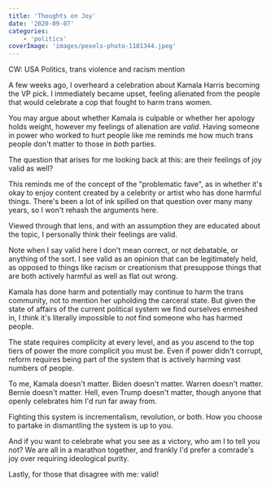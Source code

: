 ```yaml
---
title: 'Thoughts on Joy'
date: '2020-09-07'
categories:
    - 'politics'
coverImage: 'images/pexels-photo-1181344.jpeg'
---
```


CW: USA Politics, trans violence and racism mention

A few weeks ago, I overheard a celebration about Kamala Harris becoming the VP pick. I immediately became upset, feeling alienated from the people that would celebrate a cop that fought to harm trans women.

You may argue about whether Kamala is culpable or whether her apology holds weight, however my feelings of alienation are _valid_. Having someone in power who worked to hurt people like me reminds me how much trans people don't matter to those in _both_ parties.

The question that arises for me looking back at this: are their feelings of joy valid as well?

This reminds me of the concept of the "problematic fave", as in whether it's okay to enjoy content created by a celebrity or artist who has done harmful things. There's been a lot of ink spilled on that question over many many years, so I won't rehash the arguments here.

Viewed through that lens, and with an assumption they are educated about the topic, I personally think their feelings are valid.

Note when I say valid here I don't mean correct, or not debatable, or anything of the sort. I see valid as an opinion that can be legitimately held, as opposed to things like racism or creationism that presuppose things that are both actively harmful as well as flat out wrong.

Kamala has done harm and potentially may continue to harm the trans community, not to mention her upholding the carceral state. But given the state of affairs of the current political system we find ourselves enmeshed in, I think it's literally impossible to _not_ find someone who has harmed people.

The state requires complicity at every level, and as you ascend to the top tiers of power the more complicit you must be. Even if power didn't corrupt, reform requires being part of the system that is actively harming vast numbers of people.

To me, Kamala doesn't matter. Biden doesn't matter. Warren doesn't matter. Bernie doesn't matter. Hell, even Trump doesn't matter, though anyone that openly celebrates him I'd run far away from.

Fighting this system is incrementalism, revolution, or both. How you choose to partake in dismantling the system is up to you.

And if you want to celebrate what you see as a victory, who am I to tell you not? We are all in a marathon together, and frankly I'd prefer a comrade's joy over requiring ideological purity.

Lastly, for those that disagree with me: valid!
